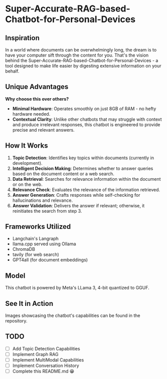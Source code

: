 # Super-Accurate-RAG-based-Chatbot-for-Personal-Devices

## Inspiration
In a world where documents can be overwhelmingly long, the dream is to have your computer sift through the content for you. That's the vision behind the Super-Accurate-RAG-based-Chatbot-for-Personal-Devices - a tool designed to make life easier by digesting extensive information on your behalf.

## Unique Advantages
**Why choose this over others?**
- **Minimal Hardware**: Operates smoothly on just 8GB of RAM - no hefty hardware needed.
- **Contextual Clarity**: Unlike other chatbots that may struggle with context and produce irrelevant responses, this chatbot is engineered to provide precise and relevant answers.

## How It Works
1. **Topic Detection**: Identifies key topics within documents (currently in development).
2. **Intelligent Decision Making**: Determines whether to answer queries based on the document content or a web search.
3. **Data Retrieval**: Searches for relevance information within the document or on the web.
4. **Relevance Check**: Evaluates the relevance of the information retrieved.
5. **Answer Generation**: Crafts responses while self-checking for hallucinations and relevance.
6. **Answer Validation**: Delivers the answer if relevant; otherwise, it reinitiates the search from step 3.

## Frameworks Utilized
- Langchain's Langraph
- llama.cpp served using Ollama
- ChromaDB
- tavily (for web search)
- GPT4all (for document embeddings)

## Model
This chatbot is powered by Meta's LLama 3, 4-bit quantized to GGUF.

## See It in Action
Images showcasing the chatbot's capabilities can be found in the repository.

## TODO
- [ ] Add Topic Detection Capabilities
- [ ] Implement Graph RAG
- [ ] Implement MultiModal Capabilities
- [ ] Implement Conversation History
- [ ] Complete this README.md 😁
